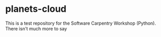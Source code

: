 # planets-cloud
This is a test repository for the Software Carpentry Workshop (Python).
There isn't much more to say
